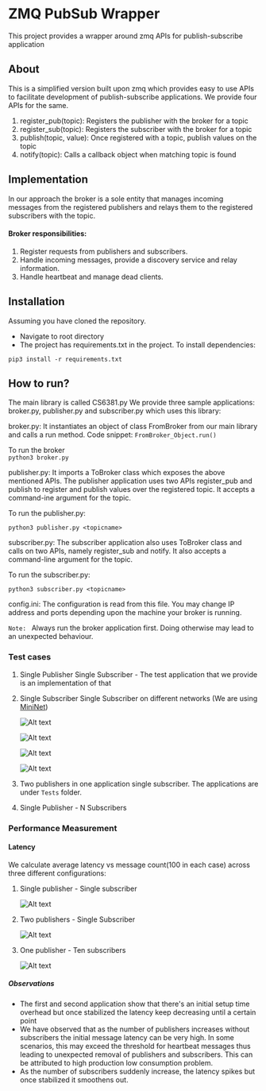 # ZMQ PubSub Wrapper
This project provides a wrapper around zmq APIs for publish-subscribe application

## About
This is a simplified version built upon zmq which provides easy to use APIs to facilitate development of publish-subscribe
applications. We provide four APIs for the same.

1. register_pub(topic): Registers the publisher with the broker for a topic
2. register_sub(topic): Registers the subscriber with the broker for a topic
3. publish(topic, value): Once registered with a topic, publish values on the topic
4. notify(topic): Calls a callback object when matching topic is found

## Implementation
In our approach the broker is a sole entity that manages incoming messages from the registered
publishers and relays them to the registered subscribers with the topic. 

#### Broker responsibilities:
1. Register requests from publishers and subscribers.
2. Handle incoming messages, provide a discovery service and relay information.
3. Handle heartbeat and manage dead clients.

## Installation
Assuming you have cloned the repository.

- Navigate to root directory
- The project has requirements.txt in the project. To install dependencies:
```
pip3 install -r requirements.txt
```

## How to run?
The main library is called CS6381.py We provide three sample applications: broker.py,
publisher.py and subscriber.py which uses this library:

broker.py: It instantiates an object of class FromBroker from our main library and calls a run method. Code snippet:
```FromBroker_Object.run()```<br/>

To run the broker <br/>
```python3 broker.py```

publisher.py: It imports a ToBroker class which exposes the above mentioned APIs. The publisher
application uses two APIs register_pub and publish to register and publish values over the registered
topic. It accepts a command-ine argument for the topic.

To run the publisher.py:

```python3 publisher.py <topicname>```

subscriber.py: The subscriber application also uses ToBroker class and calls on two APIs, namely
register_sub and notify. It also accepts a command-line argument for the topic.

To run the subscriber.py:

```python3 subscriber.py <topicname>```

config.ini: The configuration is read from this file. You may change IP address and ports depending upon the machine your broker is running.

```Note: ``` Always run the broker application first. Doing otherwise may lead to an unexpected behaviour. 

 ### Test cases
 1. Single Publisher Single Subscriber - The test application that we provide is an implementation of that
 2. Single Subscriber Single Subscriber on different networks (We are using [MiniNet](http://mininet.org/download/))

    ![Alt text](./Tests/ThreeAppsRunning.png?raw=true "ThreeAppsRunning")

    ![Alt text](./Tests/Broker_default.png?raw=true "Broker")

    ![Alt text](./Tests/Publisher1x1.png?raw=true "Publisher")

    ![Alt text](./Tests/Subscriber1x1.png?raw=true "Subscriber")
3. Two publishers in one application single subscriber. The applications are under ```Tests``` folder.
4. Single Publisher - N Subscribers

### Performance Measurement

#### Latency
We calculate average latency vs message count(100 in each case) across three different configurations:
1. Single publisher - Single subscriber

    ![Alt text](./Performance_Measurement/CountvLatency_1x1.png?raw=true "CountvLatency-1x1") 
       
2. Two publishers - Single Subscriber

    ![Alt text](./Performance_Measurement/CountvLatency_2x1.png?raw=true "CountvLatency-2x1")
    
3. One publisher - Ten subscribers

    ![Alt text](./Performance_Measurement/CountvLatency_1x10.png?raw=true "CountvLatency-1x10") 
    
##### Observations
- The first and second application show that there's an initial setup time overhead but once stabilized the latency keep decreasing until 
a certain point
- We have observed that as the number of publishers increases without subscribers the initial message latency can be very high. In some scenarios, this may exceed the threshold for heartbeat messages thus leading to unexpected removal of publishers and subscribers. This can be attributed to high production low consumption problem.
- As the number of subscribers suddenly increase, the latency spikes but once stabilized it smoothens out.

      